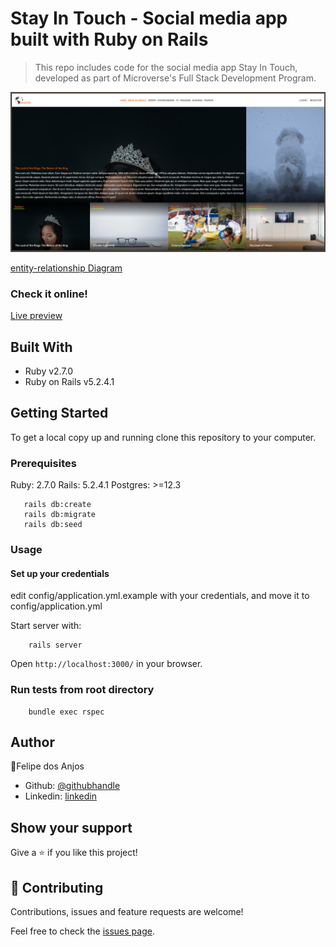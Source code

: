 # Stay In Touch - Social media app built with Ruby on Rails

> This repo includes code for the social media app Stay In Touch, developed as part of Microverse's Full Stack Development Program.

![index screenshot](docs/screenshot.png)

[entity-relationship Diagram](docs/erd.pdf)
### Check it online!
[Live preview](https://calm-coast-20210.herokuapp.com/)

## Built With
- Ruby v2.7.0
- Ruby on Rails v5.2.4.1

## Getting Started

To get a local copy up and running clone this repository to your
computer.

### Prerequisites

Ruby: 2.7.0
Rails: 5.2.4.1
Postgres: >=12.3
```
   rails db:create
   rails db:migrate
   rails db:seed
```

### Usage

#### Set up your credentials

edit config/application.yml.example with your credentials, and move it to config/application.yml

Start server with:

```
    rails server
```
Open `http://localhost:3000/` in your browser.

### Run tests from root directory

```
    bundle exec rspec
```

## Author

👤Felipe dos Anjos

- Github: [@githubhandle](https://github.com/fc-anjos)
- Linkedin: [linkedin](https://linkedin.com/in/fc-anjos)

## Show your support

Give a ⭐️ if you like this project!

## 🤝 Contributing

Contributions, issues and feature requests are welcome!

Feel free to check the [issues
page](https://www.github.com/fc-anjos/ror-capstone/issues/).
